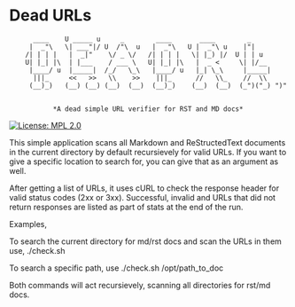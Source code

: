 # Dead URLs

          ____    U _____ u     _        ____       ____        _
         |  _"\   \| ___"|/ U  /"\  u   |  _"\   U |  _"\ u    |"|
        /| | | |   |  _|"    \/ _ \/   /| | | |   \| |_) |/  U | | u
        U| |_| |\  | |___    / ___ \   U| |_| |\   |  _ <     \| |/__
         |____/ u  |_____|  /_/   \_\   |____/ u   |_| \_\     |_____|
          |||_     <<   >>   \\    >>    |||_      //   \\_    //  \\ 
         (__)_)   (__) (__) (__)  (__)  (__)_)    (__)  (__)  (_")("_) ")"


               *A dead simple URL verifier for RST and MD docs*

[![License: MPL 2.0](https://img.shields.io/badge/License-MPL%202.0-brightgreen.svg)](https://opensource.org/licenses/MPL-2.0)

This simple application scans all Markdown and ReStructedText
documents in the current directory by default recursievely for valid URLs.
If you want to give a specific location to search for, you can
give that as an argument as well.

After getting a list of URLs, it uses cURL to check the response
header for valid status codes (2xx or 3xx). Successful, invalid and
URLs that did not return responses are listed as part of stats at
the end of the run.

Examples,

To search the current directory for md/rst docs and scan the URLs in them use,
    ./check.sh

To search a specific path, use
    ./check.sh /opt/path_to_doc

Both commands will act recursievely, scanning all directories for rst/md docs.

